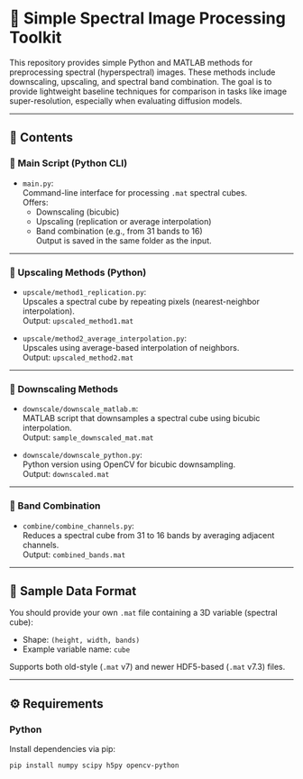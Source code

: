 # 🧪 Simple Spectral Image Processing Toolkit

This repository provides simple Python and MATLAB methods for preprocessing spectral (hyperspectral) images. These methods include downscaling, upscaling, and spectral band combination. The goal is to provide lightweight baseline techniques for comparison in tasks like image super-resolution, especially when evaluating diffusion models.

---

## 📁 Contents

### 🔧 Main Script (Python CLI)

- `main.py`:  
  Command-line interface for processing `.mat` spectral cubes.  
  Offers:
  - Downscaling (bicubic)
  - Upscaling (replication or average interpolation)
  - Band combination (e.g., from 31 bands to 16)  
  Output is saved in the same folder as the input.

---

### 🔼 Upscaling Methods (Python)

- `upscale/method1_replication.py`:  
  Upscales a spectral cube by repeating pixels (nearest-neighbor interpolation).  
  Output: `upscaled_method1.mat`

- `upscale/method2_average_interpolation.py`:  
  Upscales using average-based interpolation of neighbors.  
  Output: `upscaled_method2.mat`

---

### 🔽 Downscaling Methods

- `downscale/downscale_matlab.m`:  
  MATLAB script that downsamples a spectral cube using bicubic interpolation.  
  Output: `sample_downscaled_mat.mat`

- `downscale/downscale_python.py`:  
  Python version using OpenCV for bicubic downsampling.  
  Output: `downscaled.mat`

---

### 🎨 Band Combination

- `combine/combine_channels.py`:  
  Reduces a spectral cube from 31 to 16 bands by averaging adjacent channels.  
  Output: `combined_bands.mat`

---

## 🧪 Sample Data Format

You should provide your own `.mat` file containing a 3D variable (spectral cube):

- Shape: `(height, width, bands)`
- Example variable name: `cube`

Supports both old-style (`.mat` v7) and newer HDF5-based (`.mat` v7.3) files.

---

## ⚙️ Requirements

### Python

Install dependencies via pip:

```bash
pip install numpy scipy h5py opencv-python
